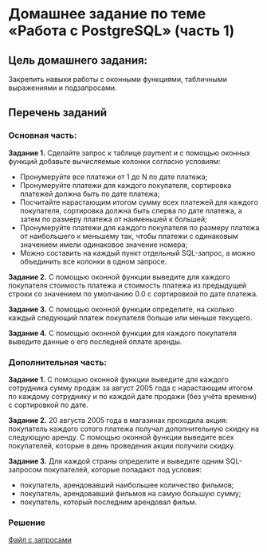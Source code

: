 # Домашнее задание по теме «Работа с PostgreSQL» (часть 1)

## Цель домашнего задания:
Закрепить навыки работы с оконными функциями, табличными выражениями и подзапросами.

## Перечень заданий

### Основная часть:

__Задание 1.__ Сделайте запрос к таблице payment и с помощью оконных функций добавьте вычисляемые колонки согласно условиям:

- Пронумеруйте все платежи от 1 до N по дате платежа;
- Пронумеруйте платежи для каждого покупателя, сортировка платежей должна быть по дате платежа;
- Посчитайте нарастающим итогом сумму всех платежей для каждого покупателя, сортировка должна быть сперва по дате платежа, а затем по размеру платежа от наименьшей к большей;
- Пронумеруйте платежи для каждого покупателя по размеру платежа от наибольшего к меньшему так, чтобы платежи с одинаковым значением имели одинаковое значение номера;
- Можно составить на каждый пункт отдельный SQL-запрос, а можно объединить все колонки в одном запросе.

__Задание 2.__ С помощью оконной функции выведите для каждого покупателя стоимость платежа и стоимость платежа из предыдущей строки со значением по умолчанию 0.0 с сортировкой по дате платежа.

__Задание 3.__ С помощью оконной функции определите, на сколько каждый следующий платеж покупателя больше или меньше текущего.

__Задание 4.__ С помощью оконной функции для каждого покупателя выведите данные о его последней оплате аренды.

### Дополнительная часть:

__Задание 1.__ С помощью оконной функции выведите для каждого сотрудника сумму продаж за август 2005 года с нарастающим итогом по каждому сотруднику и по каждой дате продажи (без учёта времени) с сортировкой по дате.

__Задание 2.__ 20 августа 2005 года в магазинах проходила акция: покупатель каждого сотого платежа получал дополнительную скидку на следующую аренду. С помощью оконной функции выведите всех покупателей, которые в день проведения акции получили скидку.

__Задание 3.__ Для каждой страны определите и выведите одним SQL-запросом покупателей, которые попадают под условия:
- покупатель, арендовавший наибольшее количество фильмов;
- покупатель, арендовавший фильмов на самую большую сумму;
- покупатель, который последним арендовал фильм.

### Решение
[Файл с запросами](/Projects/01_SQL/Study_tasks/Task_4/Solution.sql)
